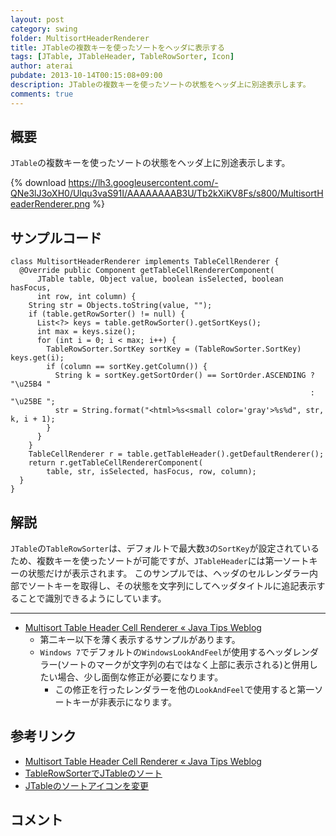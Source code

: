 ```yaml
---
layout: post
category: swing
folder: MultisortHeaderRenderer
title: JTableの複数キーを使ったソートをヘッダに表示する
tags: [JTable, JTableHeader, TableRowSorter, Icon]
author: aterai
pubdate: 2013-10-14T00:15:08+09:00
description: JTableの複数キーを使ったソートの状態をヘッダ上に別途表示します。
comments: true
---
```

## 概要
`JTable`の複数キーを使ったソートの状態をヘッダ上に別途表示します。

{% download https://lh3.googleusercontent.com/-QNe3lJ3oXH0/Ulqu3vaS91I/AAAAAAAAB3U/Tb2kXiKV8Fs/s800/MultisortHeaderRenderer.png %}

## サンプルコード
<pre class="prettyprint"><code>class MultisortHeaderRenderer implements TableCellRenderer {
  @Override public Component getTableCellRendererComponent(
      JTable table, Object value, boolean isSelected, boolean hasFocus,
      int row, int column) {
    String str = Objects.toString(value, "");
    if (table.getRowSorter() != null) {
      List&lt;?&gt; keys = table.getRowSorter().getSortKeys();
      int max = keys.size();
      for (int i = 0; i &lt; max; i++) {
        TableRowSorter.SortKey sortKey = (TableRowSorter.SortKey) keys.get(i);
        if (column == sortKey.getColumn()) {
          String k = sortKey.getSortOrder() == SortOrder.ASCENDING ? "\u25B4 "
                                                                   : "\u25BE ";
          str = String.format("&lt;html&gt;%s&lt;small color='gray'&gt;%s%d", str, k, i + 1);
        }
      }
    }
    TableCellRenderer r = table.getTableHeader().getDefaultRenderer();
    return r.getTableCellRendererComponent(
        table, str, isSelected, hasFocus, row, column);
  }
}
</code></pre>

## 解説
`JTable`の`TableRowSorter`は、デフォルトで最大数`3`の`SortKey`が設定されているため、複数キーを使ったソートが可能ですが、`JTableHeader`には第一ソートキーの状態だけが表示されます。
このサンプルでは、ヘッダのセルレンダラー内部でソートキーを取得し、その状態を文字列にしてヘッダタイトルに追記表示することで識別できるようにしています。

- - - -
- [Multisort Table Header Cell Renderer « Java Tips Weblog](http://tips4java.wordpress.com/2010/08/29/multisort-table-header-cell-renderer/)
    - 第二キー以下を薄く表示するサンプルがあります。
    - `Windows 7`でデフォルトの`WindowsLookAndFeel`が使用するヘッダレンダラー(ソートのマークが文字列の右ではなく上部に表示される)と併用したい場合、少し面倒な修正が必要になります。
        - この修正を行ったレンダラーを他の`LookAndFeel`で使用すると第一ソートキーが非表示になります。

<!-- dummy comment line for breaking list -->

## 参考リンク
- [Multisort Table Header Cell Renderer « Java Tips Weblog](http://tips4java.wordpress.com/2010/08/29/multisort-table-header-cell-renderer/)
- [TableRowSorterでJTableのソート](http://ateraimemo.com/Swing/TableRowSorter.html)
- [JTableのソートアイコンを変更](http://ateraimemo.com/Swing/TableSortIcon.html)

<!-- dummy comment line for breaking list -->

## コメント
